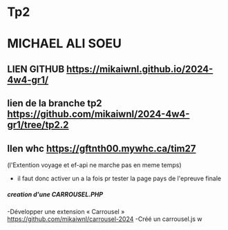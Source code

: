 # Tp2
# MICHAEL ALI SOEU
## LIEN GITHUB https://mikaiwnl.github.io/2024-4w4-gr1/
## lien de la branche tp2 https://github.com/mikaiwnl/2024-4w4-gr1/tree/tp2.2
## lIen whc https://gftnth00.mywhc.ca/tim27
(l'Extention voyage et ef-api ne marche pas en meme temps)
- il faut donc activer un a la fois pr tester  la page pays de l'epreuve finale 
##### creation d'une CARROUSEL.PHP
-Développer une extension « Carrousel »
https://github.com/mikaiwnl/carrousel-2024
-Créé un carrousel.js
w

